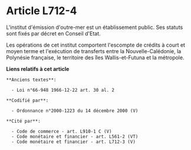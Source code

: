 # Article L712-4

L'institut d'émission d'outre-mer est un établissement public. Ses statuts sont fixés par décret en Conseil d'Etat.

Les opérations de cet institut comportent l'escompte de crédits à court et moyen terme et l'exécution de transferts entre la
Nouvelle-Calédonie, la Polynésie française, le territoire des îles Wallis-et-Futuna et la métropole.

**Liens relatifs à cet article**

	**Anciens textes**:

	  - Loi n°66-948 1966-12-22 art. 30 al. 2

	**Codifié par**:

	  - Ordonnance n°2000-1223 du 14 décembre 2000 (V)

	**Cité par**:

	  - Code de commerce - art. L910-1 C (V)
	  - Code monétaire et financier - art. L561-2 (VT)
	  - Code monétaire et financier - art. L712-3 (V)
